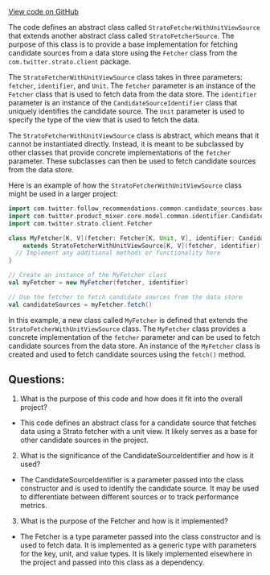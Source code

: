 [View code on GitHub](https://github.com/misbahsy/the-algorithm/follow-recommendations-service/common/src/main/scala/com/twitter/follow_recommendations/common/candidate_sources/base/StratoFetcherWithUnitViewSource.scala)

The code defines an abstract class called `StratoFetcherWithUnitViewSource` that extends another abstract class called `StratoFetcherSource`. The purpose of this class is to provide a base implementation for fetching candidate sources from a data store using the `Fetcher` class from the `com.twitter.strato.client` package. 

The `StratoFetcherWithUnitViewSource` class takes in three parameters: `fetcher`, `identifier`, and `Unit`. The `fetcher` parameter is an instance of the `Fetcher` class that is used to fetch data from the data store. The `identifier` parameter is an instance of the `CandidateSourceIdentifier` class that uniquely identifies the candidate source. The `Unit` parameter is used to specify the type of the view that is used to fetch the data. 

The `StratoFetcherWithUnitViewSource` class is abstract, which means that it cannot be instantiated directly. Instead, it is meant to be subclassed by other classes that provide concrete implementations of the `fetcher` parameter. These subclasses can then be used to fetch candidate sources from the data store.

Here is an example of how the `StratoFetcherWithUnitViewSource` class might be used in a larger project:

```scala
import com.twitter.follow_recommendations.common.candidate_sources.base.StratoFetcherWithUnitViewSource
import com.twitter.product_mixer.core.model.common.identifier.CandidateSourceIdentifier
import com.twitter.strato.client.Fetcher

class MyFetcher[K, V](fetcher: Fetcher[K, Unit, V], identifier: CandidateSourceIdentifier)
    extends StratoFetcherWithUnitViewSource[K, V](fetcher, identifier) {
  // Implement any additional methods or functionality here
}

// Create an instance of the MyFetcher class
val myFetcher = new MyFetcher(fetcher, identifier)

// Use the fetcher to fetch candidate sources from the data store
val candidateSources = myFetcher.fetch()
``` 

In this example, a new class called `MyFetcher` is defined that extends the `StratoFetcherWithUnitViewSource` class. The `MyFetcher` class provides a concrete implementation of the `fetcher` parameter and can be used to fetch candidate sources from the data store. An instance of the `MyFetcher` class is created and used to fetch candidate sources using the `fetch()` method.
## Questions: 
 1. What is the purpose of this code and how does it fit into the overall project?
- This code defines an abstract class for a candidate source that fetches data using a Strato fetcher with a unit view. It likely serves as a base for other candidate sources in the project.

2. What is the significance of the CandidateSourceIdentifier and how is it used?
- The CandidateSourceIdentifier is a parameter passed into the class constructor and is used to identify the candidate source. It may be used to differentiate between different sources or to track performance metrics.

3. What is the purpose of the Fetcher and how is it implemented?
- The Fetcher is a type parameter passed into the class constructor and is used to fetch data. It is implemented as a generic type with parameters for the key, unit, and value types. It is likely implemented elsewhere in the project and passed into this class as a dependency.